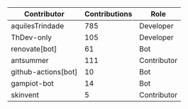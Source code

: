 | Contributor | Contributions | Role |
| ------------ | -------------- | ---- |
| aquilesTrindade | 785 | Developer |
| ThDev-only | 105 | Developer |
| renovate[bot] | 61 | Bot |
| antsummer | 111 | Contributor |
| github-actions[bot] | 10 | Bot |
| gampiot-bot | 14 | Bot |
| skinvent | 5 | Contributor |
